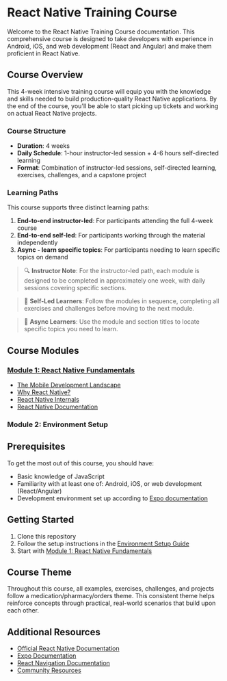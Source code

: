 # React Native Training Course

Welcome to the React Native Training Course documentation. This comprehensive course is designed to take developers with experience in Android, iOS, and web development (React and Angular) and make them proficient in React Native.

## Course Overview

This 4-week intensive training course will equip you with the knowledge and skills needed to build production-quality React Native applications. By the end of the course, you'll be able to start picking up tickets and working on actual React Native projects.

### Course Structure

- **Duration**: 4 weeks
- **Daily Schedule**: 1-hour instructor-led session + 4-6 hours self-directed learning
- **Format**: Combination of instructor-led sessions, self-directed learning, exercises, challenges, and a capstone project

### Learning Paths

This course supports three distinct learning paths:

1. **End-to-end instructor-led**: For participants attending the full 4-week course
2. **End-to-end self-led**: For participants working through the material independently
3. **Async - learn specific topics**: For participants needing to learn specific topics on demand

> 🔍 **Instructor Note**: For the instructor-led path, each module is designed to be completed in approximately one week, with daily sessions covering specific sections.

> 🚀 **Self-Led Learners**: Follow the modules in sequence, completing all exercises and challenges before moving to the next module.

> 🔄 **Async Learners**: Use the module and section titles to locate specific topics you need to learn.

## Course Modules

### [Module 1: React Native Fundamentals](./module-1-react-native-fundamentals/README.md)
- [The Mobile Development Landscape](./module-1-react-native-fundamentals/section-1-mobile-development-landscape/README.md)
- [Why React Native?](./module-1-react-native-fundamentals/section-2-why-react-native/README.md)
- [React Native Internals](./module-1-react-native-fundamentals/section-3-react-native-internals/README.md)
- [React Native Documentation](./module-1-react-native-fundamentals/section-4-react-native-documentation/README.md)

### Module 2: Environment Setup


## Prerequisites

To get the most out of this course, you should have:

- Basic knowledge of JavaScript
- Familiarity with at least one of: Android, iOS, or web development (React/Angular)
- Development environment set up according to [Expo documentation](https://docs.expo.dev/get-started/installation/)

## Getting Started

1. Clone this repository
2. Follow the setup instructions in the [Environment Setup Guide](./environment-setup.md)
3. Start with [Module 1: React Native Fundamentals](./module-1-react-native-fundamentals/README.md)

## Course Theme

Throughout this course, all examples, exercises, challenges, and projects follow a medication/pharmacy/orders theme. This consistent theme helps reinforce concepts through practical, real-world scenarios that build upon each other.

## Additional Resources

- [Official React Native Documentation](https://reactnative.dev/docs/getting-started)
- [Expo Documentation](https://docs.expo.dev/)
- [React Navigation Documentation](https://reactnavigation.org/docs/getting-started)
- [Community Resources](./community-resources.md) 